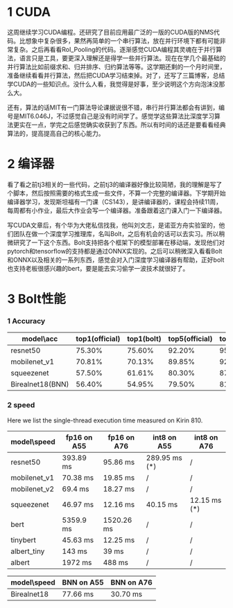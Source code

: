 # 1 CUDA

这周继续学习CUDA编程。还研究了目前应用最广泛的一版的CUDA版的NMS代码。比想象中复杂很多，果然再简单的一个串行算法，放在并行环境下都有可能非常复杂。之后再看看RoI_Pooling的代码。逐渐感觉CUDA编程其灵魂在于并行算法，语言只是工具，要更深入理解还是得学一些并行算法。现在在学几个最基础的并行算法比如前缀求和、归并排序、归约算法等等。这学期还剩的一个月时间里，准备继续看看并行算法，然后把CUDA学习结束掉。对了，还写了三篇博客，总结学CUDA的一些知识点。没什么人看，我觉得是好事，至少说明这个方向泡沫没那么大。

还有，算法的话MIT有一门算法导论课据说很不错，串行并行算法都会有讲到，编号是MIT6.046J，不过感觉自己是没有时间学了。感觉学这些算法比深度学习算法更实在一点，学完之后感觉确实收获到了东西。所以有时间的话还是要看看经典算法的，提高提高自己的核心能力。

# 2 编译器

看了看之前tj3相关的一些代码，之前tj3的编译器好像比较简陋，我的理解是写了个脚本，然后按照需要的格式生成一些文件，不算一个完整的编译器。下学期开始编译器学习，发现斯坦福有一门课（CS143），是讲编译器的，课程会持续11周，每周都有小作业，最后大作业会写一个编译器。准备跟着这门课入门一下编译器。

写CUDA文章后，有个华为大佬私信找我，他叫刘文志，是诺亚方舟实验室的，他们团队在做一个深度学习推理库，名叫Bolt，之后有机会的话可以去实习。所以稍微研究了一下这个东西。Bolt支持把各个框架下的模型部署在移动端，发现他们对pytorch和tensorflow的支持都是通过ONNX实现的。之后可以稍微深入看看Bolt和ONNX以及相关的一系列东西，感觉会对入门深度学习编译器有帮助，正好bolt也支持老板很感兴趣的bert，要是能去实习偷学一波技术就很好了。

# 3 Bolt性能

### 1 Accuracy

| model\acc        | top1(official) | top1(bolt) | top5(official) | top5(bolt) |
| ---------------- | -------------- | ---------- | -------------- | ---------- |
| resnet50         | 75.30%         | 75.60%     | 92.20%         | 95.51%     |
| mobilenet_v1     | 70.81%         | 70.13%     | 89.85%         | 92.23%     |
| squeezenet       | 57.50%         | 61.61%     | 80.30%         | 87.69%     |
| Birealnet18(BNN) | 56.40%         | 54.95%     | 79.50%         | 81.61%     |

### 

### 2 speed

Here we list the single-thread execution time measured on Kirin 810.

| model\speed  | fp16 on A55 | fp16 on A76 | int8 on A55   | int8 on A76  |
| ------------ | ----------- | ----------- | ------------- | ------------ |
| resnet50     | 393.89 ms   | 95.86 ms    | 289.95 ms (*) | /            |
| mobilenet_v1 | 70.38 ms    | 19.85 ms    | /             | /            |
| mobilenet_v2 | 69.4 ms     | 18.27 ms    | /             | /            |
| squeezenet   | 46.97 ms    | 12.16 ms    | 40.15 ms      | 12.15 ms (*) |
| bert         | 5359.9 ms   | 1520.26 ms  | /             | /            |
| tinybert     | 45.63 ms    | 12.25 ms    | /             | /            |
| albert_tiny  | 143 ms      | 39 ms       | /             | /            |
| albert       | 1972 ms     | 488 ms      | /             | /            |

| model\speed | BNN on A55 | BNN on A76 |
| ----------- | ---------- | ---------- |
| Birealnet18 | 77.66 ms   | 30.70 ms   |